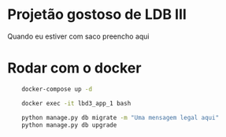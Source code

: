 # Projetão gostoso de LDB III

Quando eu estiver com saco preencho aqui

# Rodar com o docker

```bash
    docker-compose up -d

    docker exec -it lbd3_app_1 bash

    python manage.py db migrate -m "Uma mensagem legal aqui"
    python manage.py db upgrade
```
